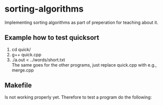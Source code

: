 # sorting-algorithms
Implementing sorting algorithms as part of preperation for teaching about it.  

## Example how to test quicksort
  1. cd quick/
  2. g++ quick.cpp
  3. ./a.out < ../words/short.txt <br/>The same goes for the other programs, just replace quick.cpp with e.g., merge.cpp

## Makefile
Is not working properly yet. Therefore to test a program do the following:

